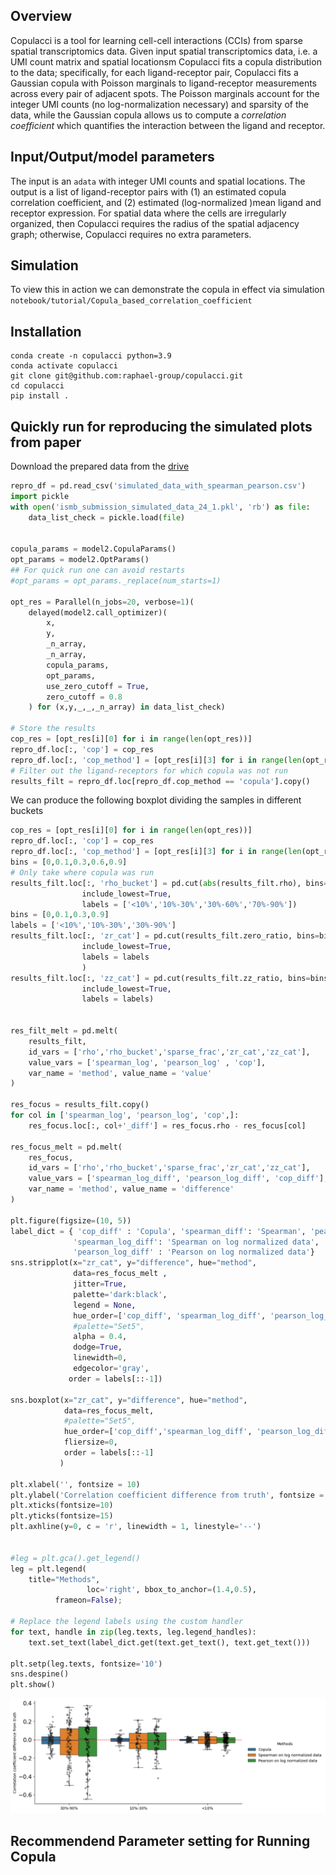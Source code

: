 Overview
----------
Copulacci is a tool for learning cell-cell interactions (CCIs) from sparse spatial transcriptomics data. Given input spatial transcriptomics data, i.e. a UMI count matrix and spatial locationsm Copulacci fits a copula distribution to the data; specifically, for each ligand-receptor pair, Copulacci fits a Gaussian copula with Poisson marginals to ligand-receptor measurements across every pair of adjacent spots. The Poisson marginals account for the integer UMI counts (no log-normalization necessary) and sparsity of the data, while the Gaussian copula allows us to compute a _correlation coefficient_ which quantifies the interaction between the ligand and receptor. 

Input/Output/model parameters
----------
The input is an `adata` with integer UMI counts and spatial locations. The output is a list of ligand-receptor pairs with (1) an estimated copula correlation coefficient, and (2) estimated (log-normalized )mean ligand and receptor expression. For spatial data where the cells are irregularly organized, then Copulacci requires the radius of the spatial adjacency graph; otherwise, Copulacci requires no extra parameters.


Simulation
-----------
To view this in action we can demonstrate the copula in effect via simulation `notebook/tutorial/Copula_based_correlation_coefficient`

Installation
------------
```python=3.9
conda create -n copulacci python=3.9
conda activate copulacci
git clone git@github.com:raphael-group/copulacci.git
cd copulacci
pip install .
```

Quickly run for reproducing the simulated plots from paper
-----------------------------------------------------------
Download the prepared data from the [drive](https://drive.google.com/drive/folders/1Z14_vglLj_IiSS1sfE1PBSVHivX3hd8N?usp=sharing)

```python
repro_df = pd.read_csv('simulated_data_with_spearman_pearson.csv')
import pickle
with open('ismb_submission_simulated_data_24_1.pkl', 'rb') as file:
    data_list_check = pickle.load(file)


copula_params = model2.CopulaParams()
opt_params = model2.OptParams()
## For quick run one can avoid restarts
#opt_params = opt_params._replace(num_starts=1)

opt_res = Parallel(n_jobs=20, verbose=1)(
    delayed(model2.call_optimizer)(
        x,
        y,
        _n_array,
        _n_array,
        copula_params,
        opt_params,
        use_zero_cutoff = True,
        zero_cutoff = 0.8
    ) for (x,y,_,_,_n_array) in data_list_check)

# Store the results
cop_res = [opt_res[i][0] for i in range(len(opt_res))]
repro_df.loc[:, 'cop'] = cop_res
repro_df.loc[:, 'cop_method'] = [opt_res[i][3] for i in range(len(opt_res))]
# Filter out the ligand-receptors for which copula was not run
results_filt = repro_df.loc[repro_df.cop_method == 'copula'].copy()
```

We can produce the following boxplot dividing the samples in different buckets
```python
cop_res = [opt_res[i][0] for i in range(len(opt_res))]
repro_df.loc[:, 'cop'] = cop_res
repro_df.loc[:, 'cop_method'] = [opt_res[i][3] for i in range(len(opt_res))]
bins = [0,0.1,0.3,0.6,0.9]
# Only take where copula was run
results_filt.loc[:, 'rho_bucket'] = pd.cut(abs(results_filt.rho), bins=bins,
                include_lowest=True,
                labels = ['<10%','10%-30%','30%-60%','70%-90%'])
bins = [0,0.1,0.3,0.9]
labels = ['<10%','10%-30%','30%-90%']
results_filt.loc[:, 'zr_cat'] = pd.cut(results_filt.zero_ratio, bins=bins,
                include_lowest=True,
                labels = labels
                )
results_filt.loc[:, 'zz_cat'] = pd.cut(results_filt.zz_ratio, bins=bins,
                include_lowest=True,
                labels = labels)


res_filt_melt = pd.melt(
    results_filt,
    id_vars = ['rho','rho_bucket','sparse_frac','zr_cat','zz_cat'],
    value_vars = ['spearman_log', 'pearson_log' , 'cop'],
    var_name = 'method', value_name = 'value'
)

res_focus = results_filt.copy()
for col in ['spearman_log', 'pearson_log', 'cop',]:
    res_focus.loc[:, col+'_diff'] = res_focus.rho - res_focus[col]

res_focus_melt = pd.melt(
    res_focus,
    id_vars = ['rho','rho_bucket','sparse_frac','zr_cat','zz_cat'],
    value_vars = ['spearman_log_diff', 'pearson_log_diff', 'cop_diff'],
    var_name = 'method', value_name = 'difference'
)

plt.figure(figsize=(10, 5))
label_dict = { 'cop_diff' : 'Copula', 'spearman_diff': 'Spearman', 'pearson_diff' : 'Pearson',
              'spearman_log_diff': 'Spearman on log normalized data',
              'pearson_log_diff' : 'Pearson on log normalized data'}
sns.stripplot(x="zr_cat", y="difference", hue="method",
              data=res_focus_melt ,
              jitter=True,
              palette='dark:black',
              legend = None,
              hue_order=['cop_diff', 'spearman_log_diff', 'pearson_log_diff'],
              #palette="Set5",
              alpha = 0.4,
              dodge=True,
              linewidth=0,
              edgecolor='gray',
             order = labels[::-1])

sns.boxplot(x="zr_cat", y="difference", hue="method",
            data=res_focus_melt,
            #palette="Set5",
            hue_order=['cop_diff','spearman_log_diff', 'pearson_log_diff'],
            fliersize=0,
            order = labels[::-1]
           )

plt.xlabel('', fontsize = 10)
plt.ylabel('Correlation coefficient difference from truth', fontsize = 10)
plt.xticks(fontsize=10)
plt.yticks(fontsize=15)
plt.axhline(y=0, c = 'r', linewidth = 1, linestyle='--')


#leg = plt.gca().get_legend()
leg = plt.legend(
    title="Methods",
                 loc='right', bbox_to_anchor=(1.4,0.5),
          frameon=False);

# Replace the legend labels using the custom handler
for text, handle in zip(leg.texts, leg.legend_handles):
    text.set_text(label_dict.get(text.get_text(), text.get_text()))

plt.setp(leg.texts, fontsize='10')
sns.despine()
plt.show()
```

![image](./img/simulation_boxplot.png)


Recommendend Parameter setting for Running Copula
-----------------------------------------------------------
